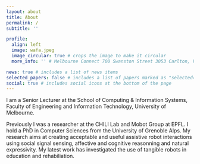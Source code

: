 ```yaml
---
layout: about
title: About
permalink: /
subtitle: ''

profile:
  align: left
  image: wafa.jpeg
  image_circular: true # crops the image to make it circular
  more_info: '' # Melbourne Connect 700 Swanston Street 3053 Carlton, VIC, Australia

news: true # includes a list of news items
selected_papers: false # includes a list of papers marked as "selected={true}"
social: true # includes social icons at the bottom of the page
---
```


I am a Senior Lecturer at the School of Computing & Information Systems, Faculty of Engineering and Information Technology, University of Melbourne.

Previously I was a researcher at the CHILI️ Lab and Mobot Group at EPFL. I hold a PhD in Computer Sciences from the University of Grenoble Alps. My research aims at creating acceptable and useful assistive robot interactions using social signal sensing, affective and cognitive reasonning and natural expressivity. My latest work has investigated the use of tangible robots in education and rehabiliation.